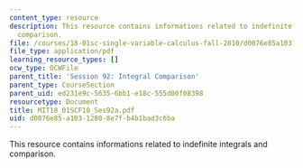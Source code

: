 ```yaml
---
content_type: resource
description: This resource contains informations related to indefinite integrals and
  comparison.
file: /courses/18-01sc-single-variable-calculus-fall-2010/d0076e85a10312808e7fb4b1bad3c6ba_MIT18_01SCF10_Ses92a.pdf
file_type: application/pdf
learning_resource_types: []
ocw_type: OCWFile
parent_title: 'Session 92: Integral Comparison'
parent_type: CourseSection
parent_uid: ed231e9c-5635-6bb1-e18c-555d00f08398
resourcetype: Document
title: MIT18_01SCF10_Ses92a.pdf
uid: d0076e85-a103-1280-8e7f-b4b1bad3c6ba
---
```

This resource contains informations related to indefinite integrals and comparison.